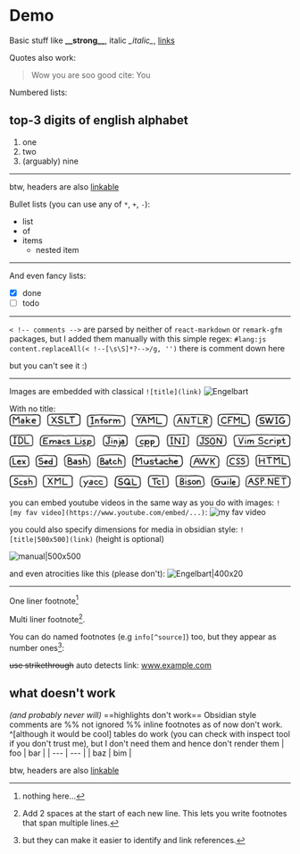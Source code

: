 # Demo 

Basic stuff like __\_\_strong\_\___, italic _\_italic\__, [links](https://google.com)

Quotes also work:
> Wow you are soo good 
    cite: You  

Numbered lists:
## top-3 digits of english alphabet
1. one
2. two
3. (arguably) nine

------

btw, headers are also [linkable](#top-3_digits_of_english_alphabet)

Bullet lists (you can use any of `*`, `+`, `-`):
* list
* of
* items
    * nested item
----    
And even fancy lists:
- [X] done
- [ ] todo
---
`< !-- comments -->` are parsed by neither of `react-markdown` or `remark-gfm` packages, but I added them manually with this simple regex:
`#lang:js content.replaceAll(< !--[\s\S]*?-->/g, '')`
there is comment down here
<!-- you shouldn't see it -->
but you can't see it :)

---
Images are embedded with classical `![title](link)`
![Engelbart](https://publish-01.obsidian.md/access/f786db9fac45774fa4f0d8112e232d67/Attachments/Engelbart.jpg)

With no title: 
![](/img/little-languages.png)

you can embed youtube videos in the same way as you do with images:
`![my fav video](https://www.youtube.com/embed/...)`:
![my fav video](https://www.youtube.com/embed/927W6zzvV-c?si=0z3Z8_Ye1iYbvhZ3)

you could also specify dimensions for media in obsidian style:
 `![title|500x500](link)` (height is optional)

![manual|500x500](https://www.youtube.com/embed/927W6zzvV-c?si=0z3Z8_Ye1iYbvhZ3 "my fav video")

and even atrocities like this (please don't):
![Engelbart|400x20](https://publish-01.obsidian.md/access/f786db9fac45774fa4f0d8112e232d67/Attachments/Engelbart.jpg)

---------
One liner footnote[^1]
[^1]: nothing here... 

Multi liner footnote[^2].
[^2]: Add 2 spaces at the start of each new line.
  This lets you write footnotes that span multiple lines.

You can do named footnotes (e.g `info[^source]`) too, but they appear as number ones[^note]:
[^note]: but they can make it easier to identify and link references.

~~use strikethrough~~
auto detects link: www.example.com

## what doesn't work
_(and probably never will)_
==highlights don't work==
Obsidian style comments are %% not ignored %%
inline footnotes as of now don't work. ^[although it would be cool]
tables do work (you can check with inspect tool if you don't trust me), 
but I don't need them and hence don't render them
| foo | bar |
| --- | --- |
| baz | bim |

btw, headers are also [linkable](#top-3_digits_of_english_alphabet)
